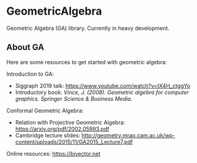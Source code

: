 # GeometricAlgebra

Geometric Algebra (GA) library. Currently in heavy development.

## About GA

Here are some resources to get started with geometric algebra:

Introduction to GA:
- Siggraph 2019 talk: https://www.youtube.com/watch?v=tX4H_ctggYo
- Introductory book: *Vince, J. (2008). Geometric algebra for computer graphics. Springer Science & Business Media.*

Conformal Geometric Algebra:
- Relation with Projective Geometric Algebra: https://arxiv.org/pdf/2002.05993.pdf
- Cambridge lecture slides: http://geometry.mrao.cam.ac.uk/wp-content/uploads/2015/11/GA2015_Lecture7.pdf

Online resources: https://bivector.net
